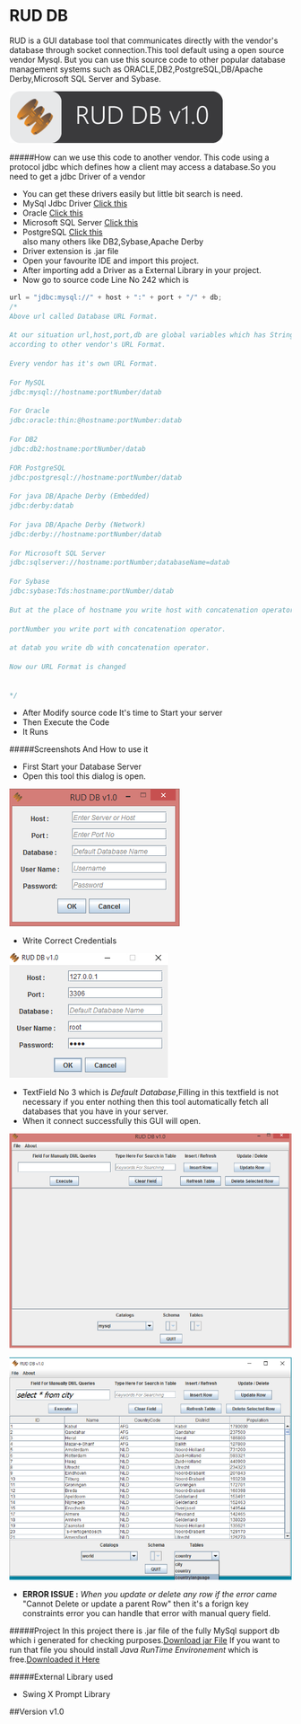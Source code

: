 # RUD DB
RUD is a GUI database tool that communicates directly with the vendor's database through socket connection.This tool default
using a open source vendor Mysql.
But you can use this source code to other popular database management systems such as ORACLE,DB2,PostgreSQL,DB/Apache Derby,Microsoft SQL Server and Sybase.

![image1](/resc/sc3.png)

#####How can we use this code to another vendor.
This code using a protocol jdbc which defines how a client may access a database.So you need to get a jdbc Driver
of a vendor
* You can get these drivers easily but little bit search is need.
* MySql Jdbc Driver <a href="https://raw.githubusercontent.com/ahmadHuss/RUDDB/master/ExternalLibs/mysql-connector-java-5.1.36-bin.jar" target="_blank">Click this</a>
* Oracle <a href="http://www.oracle.com/technetwork/database/features/jdbc/index-091264.html" target="_blank">Click this</a>
* Microsoft SQL Server <a href="https://msdn.microsoft.com/en-us/sqlserver/aa937724.aspx" target="_blank">Click this</a>
* PostgreSQL <a href="https://jdbc.postgresql.org/download.html" target="_blank">Click this</a><br/>
also many others like DB2,Sybase,Apache Derby
* Driver extension is .jar file
* Open your favourite IDE and import this project.
* After importing add a Driver as a External Library in your project.
* Now go to source code Line No 242 which is
```java
url = "jdbc:mysql://" + host + ":" + port + "/" + db;
/*
Above url called Database URL Format.

At our situation url,host,port,db are global variables which has String datatype we just changing these 
according to other vendor's URL Format.

Every vendor has it's own URL Format.

For MySQL
jdbc:mysql://hostname:portNumber/datab

For Oracle
jdbc:oracle:thin:@hostname:portNumber:datab

For DB2
jdbc:db2:hostname:portNumber/datab

FOR PostgreSQL
jdbc:postgresql://hostname:portNumber/datab

For java DB/Apache Derby (Embedded)
jdbc:derby:datab

For java DB/Apache Derby (Network)
jdbc:derby://hostname:portNumber/datab

For Microsoft SQL Server 
jdbc:sqlserver://hostname:portNumber;databaseName=datab

For Sybase
jdbc:sybase:Tds:hostname:portNumber/datab

But at the place of hostname you write host with concatenation operator.

portNumber you write port with concatenation operator.

at datab you write db with concatenation operator.

Now our URL Format is changed


*/
```
* After Modify source code It's time to Start your server
* Then Execute the Code
* It Runs

#####Screenshots And How to use it
* First Start your Database Server
* Open this tool this dialog is open.

![image1](/resc/sc1.png)

* Write Correct Credentials

![image3](/resc/sc0.jpg)

* TextField No 3 which is _Default Database_,Filling in this textfield is not necessary if you enter nothing then this
tool automatically fetch all databases that you have in your server.
* When it connect successfully this GUI will open.

![image2](/resc/sc2.png)

![image4](/resc/sc3.jpg)

* **ERROR ISSUE :** _When you update or delete any row if the error came_ "Cannot Delete or update a parent Row" then it's a forign key
constraints error you can handle that error with manual query field.

#####Project
In this project there is .jar file of the fully MySql support db which i generated for checking purposes.<a href="https://raw.githubusercontent.com/ahmadHuss/RUDDB/master/resc/RUD%20DB%20mySql.jar"
target="_blank">Download jar File</a> If you want to run that file you should install _Java RunTime Environement_ 
which is free.<a href="https://java.com/download" target="_blank">Downloaded it Here</a>

#####External Library used
* Swing X Prompt Library

##Version
v1.0
